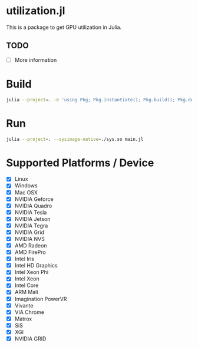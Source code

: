 # utilization.jl

This is a package to get GPU utilization in Julia.

## TODO
- [ ] More information

# Build
```sh
julia --project=. -e 'using Pkg; Pkg.instantiate(); Pkg.build(); Pkg.develop(PackageSpec(path=pwd()))'
```

# Run
```sh
julia --project=. --sysimage-native=./sys.so main.jl
```

# Supported Platforms / Device

- [x] Linux
- [x] Windows
- [x] Mac OSX
- [x] NVIDIA Geforce
- [x] NVIDIA Quadro
- [x] NVIDIA Tesla
- [x] NVIDIA Jetson
- [x] NVIDIA Tegra
- [x] NVIDIA Grid
- [x] NVIDIA NVS
- [x] AMD Radeon
- [x] AMD FirePro
- [x] Intel Iris
- [x] Intel HD Graphics
- [x] Intel Xeon Phi
- [x] Intel Xeon
- [x] Intel Core
- [x] ARM Mali
- [x] Imagination PowerVR
- [x] Vivante
- [x] VIA Chrome
- [x] Matrox
- [x] SiS
- [x] XGI
- [x] NVIDIA GRID
